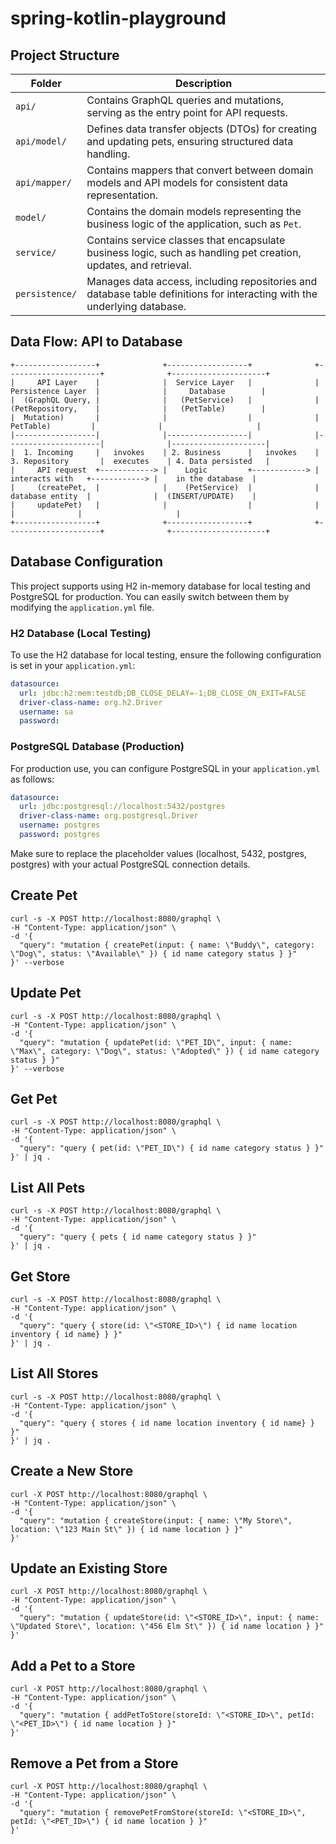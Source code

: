 # spring-kotlin-playground

## Project Structure

| Folder                 | Description                                                                                     |
|-----------------------|-------------------------------------------------------------------------------------------------|
| `api/`                | Contains GraphQL queries and mutations, serving as the entry point for API requests.           |
| `api/model/`         | Defines data transfer objects (DTOs) for creating and updating pets, ensuring structured data handling. |
| `api/mapper/`        | Contains mappers that convert between domain models and API models for consistent data representation. |
| `model/`             | Contains the domain models representing the business logic of the application, such as `Pet`.        |
| `service/`           | Contains service classes that encapsulate business logic, such as handling pet creation, updates, and retrieval. |
| `persistence/`       | Manages data access, including repositories and database table definitions for interacting with the underlying database. |

## Data Flow: API to Database

```plaintext
+------------------+              +------------------+              +---------------------+              +---------------------+
|     API Layer    |              |  Service Layer   |              |  Persistence Layer  |              |     Database        |
|  (GraphQL Query, |              |   (PetService)   |              |  (PetRepository,    |              |   (PetTable)        |
|  Mutation)       |              |                  |              |   PetTable)         |              |                     |
|------------------|              |------------------|              |---------------------|              |---------------------|
|  1. Incoming     |   invokes    | 2. Business      |   invokes    | 3. Repository       |  executes    | 4. Data persisted   |
|     API request  +------------> |    Logic         +------------> |    interacts with   +------------> |    in the database  |
|     (createPet,  |              |    (PetService)  |              |    database entity  |              |  (INSERT/UPDATE)    |
|     updatePet)   |              |                  |              |                     |              |                     |
+------------------+              +------------------+              +---------------------+              +---------------------+
```

## Database Configuration

This project supports using H2 in-memory database for local testing and PostgreSQL for production. You can easily switch between them by modifying the `application.yml` file.

### H2 Database (Local Testing)

To use the H2 database for local testing, ensure the following configuration is set in your `application.yml`:

```yaml
datasource:
  url: jdbc:h2:mem:testdb;DB_CLOSE_DELAY=-1;DB_CLOSE_ON_EXIT=FALSE
  driver-class-name: org.h2.Driver
  username: sa
  password:
```

### PostgreSQL Database (Production)

For production use, you can configure PostgreSQL in your `application.yml` as follows:

```yaml
datasource:
  url: jdbc:postgresql://localhost:5432/postgres
  driver-class-name: org.postgresql.Driver
  username: postgres
  password: postgres
```

Make sure to replace the placeholder values (localhost, 5432, postgres, postgres) with your actual PostgreSQL connection details.

## Create Pet

```shell
curl -s -X POST http://localhost:8080/graphql \
-H "Content-Type: application/json" \
-d '{
  "query": "mutation { createPet(input: { name: \"Buddy\", category: \"Dog\", status: \"Available\" }) { id name category status } }"
}' --verbose
```

## Update Pet

```shell
curl -s -X POST http://localhost:8080/graphql \
-H "Content-Type: application/json" \
-d '{
  "query": "mutation { updatePet(id: \"PET_ID\", input: { name: \"Max\", category: \"Dog\", status: \"Adopted\" }) { id name category status } }"
}' --verbose
```

## Get Pet

```shell
curl -s -X POST http://localhost:8080/graphql \
-H "Content-Type: application/json" \
-d '{
  "query": "query { pet(id: \"PET_ID\") { id name category status } }"
}' | jq .
```

## List All Pets

```shell
curl -s -X POST http://localhost:8080/graphql \
-H "Content-Type: application/json" \
-d '{
  "query": "query { pets { id name category status } }"
}' | jq .
```

## Get Store

```shell
curl -s -X POST http://localhost:8080/graphql \
-H "Content-Type: application/json" \
-d '{
  "query": "query { store(id: \"<STORE_ID>\") { id name location inventory { id name} } }"
}' | jq .
```

## List All Stores

```shell
curl -s -X POST http://localhost:8080/graphql \
-H "Content-Type: application/json" \
-d '{
  "query": "query { stores { id name location inventory { id name} } }"
}' | jq .
```

## Create a New Store

```shell
curl -X POST http://localhost:8080/graphql \
-H "Content-Type: application/json" \
-d '{
  "query": "mutation { createStore(input: { name: \"My Store\", location: \"123 Main St\" }) { id name location } }"
}'
```

## Update an Existing Store

```shell
curl -X POST http://localhost:8080/graphql \
-H "Content-Type: application/json" \
-d '{
  "query": "mutation { updateStore(id: \"<STORE_ID>\", input: { name: \"Updated Store\", location: \"456 Elm St\" }) { id name location } }"
}'
```

## Add a Pet to a Store

```shell
curl -X POST http://localhost:8080/graphql \
-H "Content-Type: application/json" \
-d '{
  "query": "mutation { addPetToStore(storeId: \"<STORE_ID>\", petId: \"<PET_ID>\") { id name location } }"
}'
```

## Remove a Pet from a Store

```shell
curl -X POST http://localhost:8080/graphql \
-H "Content-Type: application/json" \
-d '{
  "query": "mutation { removePetFromStore(storeId: \"<STORE_ID>\", petId: \"<PET_ID>\") { id name location } }"
}'
```
